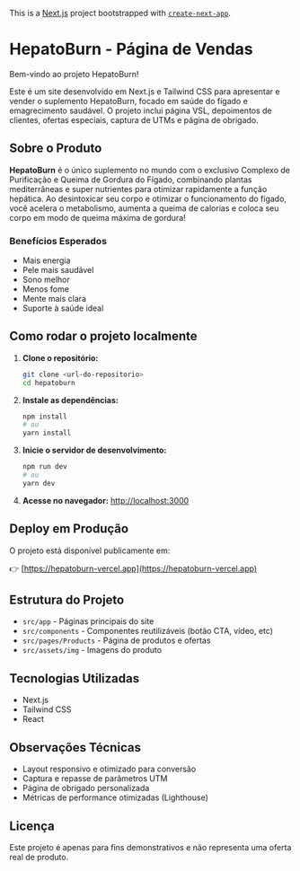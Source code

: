 This is a [Next.js](https://nextjs.org) project bootstrapped with [`create-next-app`](https://nextjs.org/docs/app/api-reference/cli/create-next-app).
# HepatoBurn - Página de Vendas

Bem-vindo ao projeto HepatoBurn!

Este é um site desenvolvido em Next.js e Tailwind CSS para apresentar e vender o suplemento HepatoBurn, focado em saúde do fígado e emagrecimento saudável. O projeto inclui página VSL, depoimentos de clientes, ofertas especiais, captura de UTMs e página de obrigado.

## Sobre o Produto

**HepatoBurn** é o único suplemento no mundo com o exclusivo Complexo de Purificação e Queima de Gordura do Fígado, combinando plantas mediterrâneas e super nutrientes para otimizar rapidamente a função hepática. Ao desintoxicar seu corpo e otimizar o funcionamento do fígado, você acelera o metabolismo, aumenta a queima de calorias e coloca seu corpo em modo de queima máxima de gordura!

### Benefícios Esperados
- Mais energia
- Pele mais saudável
- Sono melhor
- Menos fome
- Mente mais clara
- Suporte à saúde ideal

## Como rodar o projeto localmente

1. **Clone o repositório:**
   ```bash
   git clone <url-do-repositorio>
   cd hepatoburn
   ```
2. **Instale as dependências:**
   ```bash
   npm install
   # ou
   yarn install
   ```
3. **Inicie o servidor de desenvolvimento:**
   ```bash
   npm run dev
   # ou
   yarn dev
   ```
4. **Acesse no navegador:**
   [http://localhost:3000](http://localhost:3000)

## Deploy em Produção

O projeto está disponível publicamente em:

👉 [https://hepatoburn-vercel.app](https://hepatoburn-vercel.app)

## Estrutura do Projeto
- `src/app` - Páginas principais do site
- `src/components` - Componentes reutilizáveis (botão CTA, vídeo, etc)
- `src/pages/Products` - Página de produtos e ofertas
- `src/assets/img` - Imagens do produto

## Tecnologias Utilizadas
- Next.js
- Tailwind CSS
- React

## Observações Técnicas
- Layout responsivo e otimizado para conversão
- Captura e repasse de parâmetros UTM
- Página de obrigado personalizada
- Métricas de performance otimizadas (Lighthouse)

## Licença
Este projeto é apenas para fins demonstrativos e não representa uma oferta real de produto.